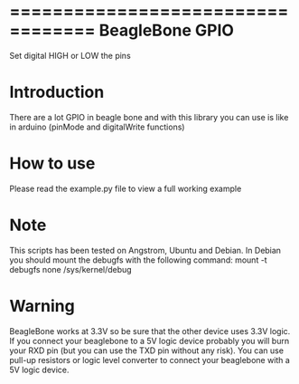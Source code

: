 ==================================
BeagleBone GPIO
==================================

Set digital HIGH or LOW the pins

Introduction
=========
There are a lot GPIO in beagle bone and with this library
you can use is like in arduino (pinMode and digitalWrite functions)
  
How to use
===========
Please read the example.py file to view a full working example

Note
===========
This scripts has been tested on Angstrom, Ubuntu and Debian. In Debian you should
mount the debugfs with the following command: mount -t debugfs none /sys/kernel/debug

Warning
===========
BeagleBone works at 3.3V so be sure that the other device uses 3.3V logic. If you connect your beaglebone to a 5V logic device probably you will burn
your RXD pin (but you can use the TXD pin without any risk). You can use pull-up resistors or logic level converter to connect your beaglebone with a 5V logic device.
